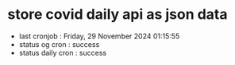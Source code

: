 # store covid daily api as json data

- last cronjob : Friday, 29 November 2024 01:15:55
- status og cron : success
- status daily cron : success
      
      